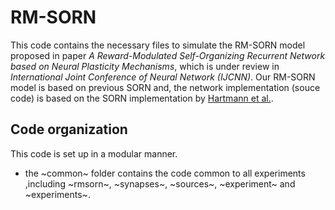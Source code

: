 # RM-SORN
This code contains the necessary files to simulate the RM-SORN model proposed in paper *A Reward-Modulated Self-Organizing Recurrent
Network based on Neural Plasticity Mechanisms*, which is under review in *International Joint Conference of Neural Network (IJCNN)*.
Our RM-SORN model is based on previous SORN and, the network implementation (souce code) is based on the SORN implementation by [Hartmann et al.](https://github.com/chrhartm/SORN).
## Code organization
This code is set up in a modular manner.
* the ~common~ folder contains the code common to all experiments ,including ~rmsorn~, ~synapses~, ~sources~, ~experiment~ and ~experiments~.
